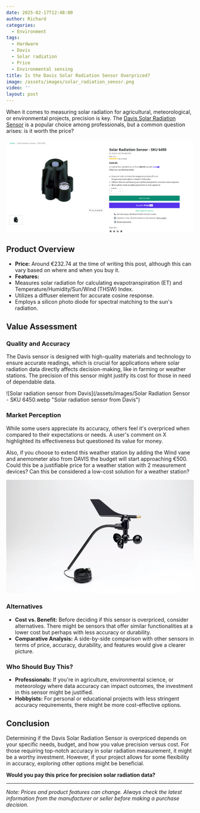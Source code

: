 ```yaml
---
date: 2025-02-17T12:48:00
author: Richard
categories:
  - Environment
tags:
  - Hardware
  - Davis
  - Solar radiation
  - Price
  - Environmental sensing
title: Is the Davis Solar Radiation Sensor Overpriced?
image: /assets/images/solar_radiation_senosr.png
video: ''
layout: post
---
```

When it comes to measuring solar radiation for agricultural, meteorological, or environmental projects, precision is key. The [Davis Solar Radiation Sensor](https://www.davisinstruments.com/products/solar-radiation-sensor) is a popular choice among professionals, but a common question arises: is it worth the price?

![Solar radiation sensor from Davis for sale](/assets/images/solar_radiation_senosr.png "Solar radiation sensor from Davis for sale")

## Product Overview

- **Price:** Around €232.74 at the time of writing this post, although this can vary based on where and when you buy it.
- **Features:** 
- Measures solar radiation for calculating evapotranspiration (ET) and Temperature/Humidity/Sun/Wind (THSW) Index.
- Utilizes a diffuser element for accurate cosine response.
- Employs a silicon photo diode for spectral matching to the sun's radiation.

## Value Assessment

### Quality and Accuracy

The Davis sensor is designed with high-quality materials and technology to ensure accurate readings, which is crucial for applications where solar radiation data directly affects decision-making, like in farming or weather stations. The precision of this sensor might justify its cost for those in need of dependable data.

![Solar radiation sensor from Davis](/assets/images/Solar Radiation Sensor - SKU 6450.webp "Solar radiation sensor from Davis")

### Market Perception

While some users appreciate its accuracy, others feel it's overpriced when compared to their expectations or needs. A user's comment on X highlighted its effectiveness but questioned its value for money.

Also, if you choose to extend this weather station by adding the Wind vane and anemometer also from DAVIS the budget will start approaching €500. Could this be a justifiable price for a weather station with 2 measurement devices? Can this be considered a low-cost solution for a weather station?

![Wind vane and anemometer from Davis instruments](/assets/images/wind_vane_anemometer_from_davis.png "Wind vane and anemometer from Davis instruments")

### Alternatives

- **Cost vs. Benefit:** Before deciding if this sensor is overpriced, consider alternatives. There might be sensors that offer similar functionalities at a lower cost but perhaps with less accuracy or durability.
- **Comparative Analysis:** A side-by-side comparison with other sensors in terms of price, accuracy, durability, and features would give a clearer picture. 

### Who Should Buy This?

- **Professionals:** If you're in agriculture, environmental science, or meteorology where data accuracy can impact outcomes, the investment in this sensor might be justified.
- **Hobbyists:** For personal or educational projects with less stringent accuracy requirements, there might be more cost-effective options.

## Conclusion

Determining if the Davis Solar Radiation Sensor is overpriced depends on your specific needs, budget, and how you value precision versus cost. For those requiring top-notch accuracy in solar radiation measurement, it might be a worthy investment. However, if your project allows for some flexibility in accuracy, exploring other options might be beneficial.

**Would you pay this price for precision solar radiation data?** 

---

_Note: Prices and product features can change. Always check the latest information from the manufacturer or seller before making a purchase decision._
